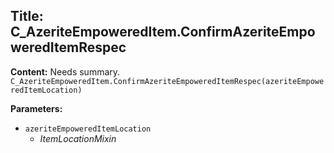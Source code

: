 ## Title: C_AzeriteEmpoweredItem.ConfirmAzeriteEmpoweredItemRespec

**Content:**
Needs summary.
`C_AzeriteEmpoweredItem.ConfirmAzeriteEmpoweredItemRespec(azeriteEmpoweredItemLocation)`

**Parameters:**
- `azeriteEmpoweredItemLocation`
  - *ItemLocationMixin*